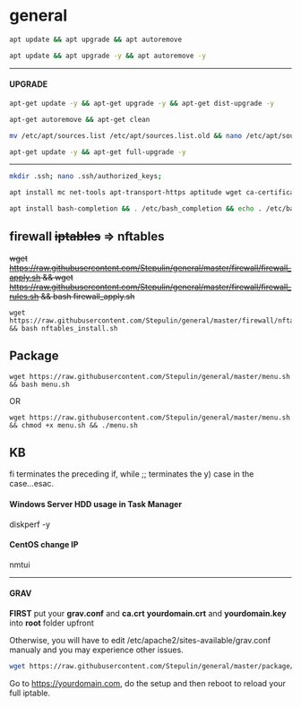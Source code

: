 # general

```bash
apt update && apt upgrade && apt autoremove
```

```bash
apt update && apt upgrade -y && apt autoremove -y
```

------
#### UPGRADE

```bash
apt-get update -y && apt-get upgrade -y && apt-get dist-upgrade -y
```

```bash
apt-get autoremove && apt-get clean
```

```bash
mv /etc/apt/sources.list /etc/apt/sources.list.old && nano /etc/apt/sources.list
```

```bash
apt-get update -y && apt-get full-upgrade -y
```

------

```bash
mkdir .ssh; nano .ssh/authorized_keys;
```

```bash
apt install mc net-tools apt-transport-https aptitude wget ca-certificates curl git vlan htop ssh nano sudo dirmngr software-properties-common nfs-common cifs-utils samba-client
```

```bash
apt install bash-completion && . /etc/bash_completion && echo . /etc/bash_completion >> .bashrc
```


## firewall ~~iptables~~ => nftables

~~wget https://raw.githubusercontent.com/Stepulin/general/master/firewall/firewall_apply.sh && wget https://raw.githubusercontent.com/Stepulin/general/master/firewall/firewall_rules.sh && bash firewall_apply.sh~~

```
wget https://raw.githubusercontent.com/Stepulin/general/master/firewall/nftables/nftables_install.sh && bash nftables_install.sh
```

## Package

```
wget https://raw.githubusercontent.com/Stepulin/general/master/menu.sh && bash menu.sh
```

OR

```
wget https://raw.githubusercontent.com/Stepulin/general/master/menu.sh && chmod +x menu.sh && ./menu.sh
```

## KB

fi terminates the preceding if, while ;; terminates the y) case in the case...esac.

#### Windows Server HDD usage in Task Manager
diskperf -y

#### CentOS change IP
nmtui

***

#### GRAV

**FIRST** put your **grav.conf** and **ca.crt** **yourdomain.crt** and **yourdomain.key** into **root** folder upfront

Otherwise, you will have to edit /etc/apache2/sites-available/grav.conf manualy and you may experience other issues.

```bash
wget https://raw.githubusercontent.com/Stepulin/general/master/package/grav/grav_install.sh && bash grav_install.sh
```

Go to https://yourdomain.com, do the setup and then reboot to reload your full iptable.
